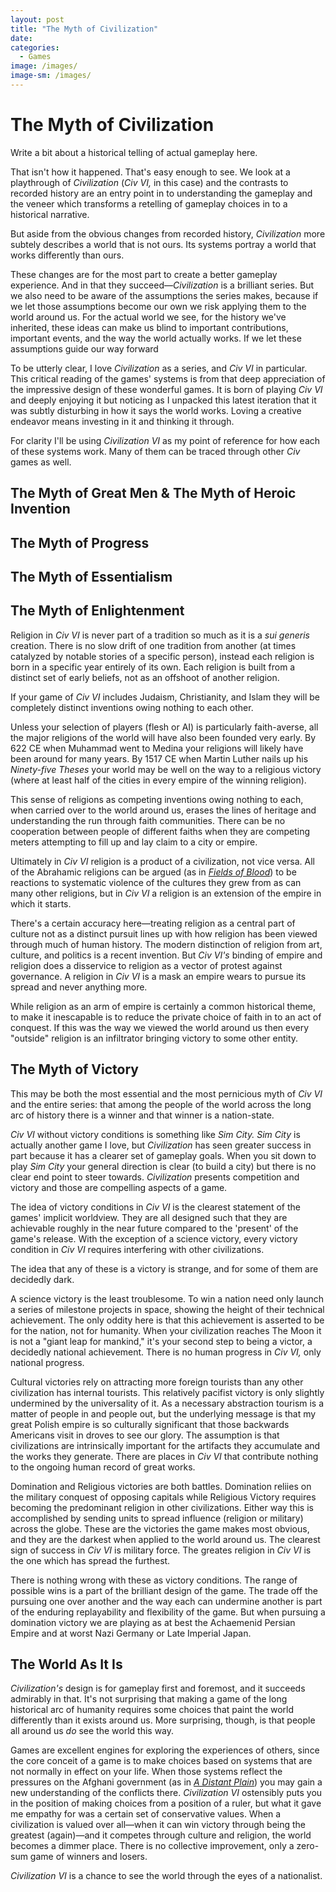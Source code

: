 ```yaml
---
layout: post
title: "The Myth of Civilization"
date: 
categories:
  - Games
image: /images/
image-sm: /images/
---
```


# The Myth of Civilization

Write a bit about a historical telling of actual gameplay here.

That isn't how it happened. That's easy enough to see. We look at a playthrough of _Civilization_ (_Civ VI,_ in this case) and the contrasts to recorded history are an entry point in to understanding the gameplay and the veneer which transforms a retelling of gameplay choices in to a historical narrative.

But aside from the obvious changes from recorded history, _Civilization_ more subtely describes a world that is not ours. Its systems portray a world that works differently than ours.

These changes are for the most part to create a better gameplay experience. And in that they succeed—_Civilization_ is a brilliant series. But we also need to be aware of the assumptions the series makes, because if we let those assumptions become our own we risk applying them to the world around us. For the actual world we see, for the history we've inherited, these ideas can make us blind to important contributions, important events, and the way the world actually works. If we let these assumptions guide our way forward 

To be utterly clear, I love _Civilization_ as a series, and _Civ VI_ in particular. This critical reading of the games' systems is from that deep appreciation of the impressive design of these wonderful games. It is born of playing _Civ VI_ and deeply enjoying it but noticing as I unpacked this latest iteration that it was subtly disturbing in how it says the world works. Loving a creative endeavor means investing in it and thinking it through.

For clarity I'll be using _Civilization VI_ as my point of reference for how each of these systems work. Many of them can be traced through other _Civ_ games as well.

## The Myth of Great Men & The Myth of Heroic Invention

## The Myth of Progress

## The Myth of Essentialism

## The Myth of Enlightenment

Religion in _Civ VI_ is never part of a tradition so much as it is a _sui generis_ creation. There is no slow drift of one tradition from another (at times catalyzed by notable stories of a specific person), instead each religion is born in a specific year entirely of its own. Each religion is built from a distinct set of early beliefs, not as an offshoot of another religion.

If your game of _Civ VI_ includes Judaism, Christianity, and Islam they will be completely distinct inventions owing nothing to each other.

Unless your selection of players (flesh or AI) is particularly faith-averse, all the major religions of the world will have also been founded very early. By 622 CE when Muhammad went to Medina your religions will likely have been around for many years. By 1517 CE when Martin Luther nails up his _Ninety-five Theses_ your world may be well on the way to a religious victory (where at least half of the cities in every empire of the winning religion).

This sense of religions as competing inventions owing nothing to each, when carried over to the world around us, erases the lines of heritage and understanding the run through faith communities. There can be no cooperation between people of different faiths when they are competing meters attempting to fill up and lay claim to a city or empire.

Ultimately in _Civ VI_ religion is a product of a civilization, not vice versa. All of the Abrahamic religions can be argued (as in _[Fields of Blood](http://amzn.to/2j63yy9)_) to be reactions to systematic violence of the cultures they grew from as can many other religions, but in _Civ VI_ a religion is an extension of the empire in which it starts.

There's a certain accuracy here—treating religion as a central part of culture not as a distinct pursuit lines up with how religion has been viewed through much of human history. The modern distinction of religion from art, culture, and politics is a recent invention. But _Civ VI's_ binding of empire and religion does a disservice to religion as a vector of protest against governance. A religion in _Civ VI_ is a mask an empire wears to pursue its spread and never anything more.

While religion as an arm of empire is certainly a common historical theme, to make it inescapable is to reduce the private choice of faith in to an act of conquest. If this was the way we viewed the world around us then every "outside" religion is an infiltrator bringing victory to some other entity.

## The Myth of Victory

This may be both the most essential and the most pernicious myth of _Civ VI_ and the entire series: that among the people of the world across the long arc of history there is a winner and that winner is a nation-state.

_Civ VI_ without victory conditions is something like _Sim City._ _Sim City_ is actually another game I love, but _Civilization_ has seen greater success in part because it has a clearer set of gameplay goals. When you sit down to play _Sim City_ your general direction is clear (to build a city) but there is no clear end point to steer towards. _Civilization_ presents competition and victory and those are compelling aspects of a game.

The idea of victory conditions in _Civ VI_ is the clearest statement of the games' implicit worldview. They are all designed such that they are achievable roughly in the near future compared to the 'present' of the game's release. With the exception of a science victory, every victory condition in _Civ VI_ requires interfering with other civilizations.

The idea that any of these is a victory is strange, and for some of them are decidedly dark.

A science victory is the least troublesome. To win a nation need only launch a series of milestone projects in space, showing the height of their technical achievement. The only oddity here is that this achievement is asserted to be for the nation, not for humanity. When your civilization reaches The Moon it is not a "giant leap for mankind," it's your second step to being a victor, a decidedly national achievement. There is no human progress in _Civ VI,_ only national progress.

Cultural victories rely on attracting more foreign tourists than any other civilization has internal tourists. This relatively pacifist victory is only slightly undermined by the universality of it. As a necessary abstraction tourism is a matter of people in and people out, but the underlying message is that my great Polish empire is so culturally significant that those backwards Americans visit in droves to see our glory. The assumption is that civilizations are intrinsically important for the artifacts they accumulate and the works they generate. There are places in _Civ VI_ that contribute nothing to the ongoing human record of great works.

Domination and Religious victories are both battles. Domination reliies on the military conquest of opposing capitals while Religious Victory requires becoming the predominant religion in other civilizations. Either way this is accomplished by sending units to spread influence (religion or military) across the globe. These are the victories the game makes most obvious, and they are the darkest when applied to the world around us. The clearest sign of success in _Civ VI_ is military force. The greates religion in _Civ VI_ is the one which has spread the furthest.

There is nothing wrong with these as victory conditions. The range of possible wins is a part of the brilliant design of the game. The trade off the pursuing one over another and the way each can undermine another is part of the enduring replayability and flexibility of the game. But when pursuing a domination victory we are playing as at best the Achaemenid Persian Empire and at worst Nazi Germany or Late Imperial Japan. 

## The World As It Is

_Civilization's_ design is for gameplay first and foremost, and it succeeds admirably in that. It's not surprising that making a game of the long historical arc of humanity requires some choices that paint the world differently than it exists around us. More surprising, though, is that people all around us _do_ see the world this way.

Games are excellent engines for exploring the experiences of others, since the core conceit of a game is to make choices based on systems that are not normally in effect on your life. When those systems reflect the pressures on the Afghani government (as in _[A Distant Plain](http://amzn.to/2j62Hxq)_) you may gain a new understanding of the conflicts there. _Civilization VI_ ostensibly puts you in the position of making choices from a position of a ruler, but what it gave me empathy for was a certain set of conservative values. When a civilization is valued over all—when it can win victory through being the greatest (again)—and it competes through culture and religion, the world becomes a dimmer place. There is no collective improvement, only a zero-sum game of winners and losers.

_Civilization VI_ is a chance to see the world through the eyes of a nationalist.
